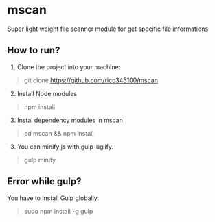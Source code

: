 # mscan 
Super light weight file scanner module for get specific file informations

## How to run?
1. Clone the project into your machine:
> git clone https://github.com/rico345100/mscan

2. Install Node modules
> npm install

3. Instal dependency modules in mscan
> cd mscan && npm install 

3. You can minify js with gulp-uglify.
> gulp minify

## Error while gulp?
You have to install Gulp globally.

> sudo npm install -g gulp